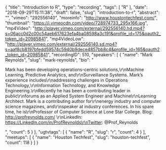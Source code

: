 {
  "title": "Introduction to R",
  "type": "recording",
  "tags": [
    "R"
  ],
  "date": "2018-09-29T15:11:38",
  "draft": false,
  "slug": "introduction-to-r",
  "abstract": "",
  "vimeo": "292556140",
  "moreinfo": "http://www.houstontechfest.com/",
  "thumbnail": "https://i.vimeocdn.com/video/728974733_295x166.jpg",
  "mp4Video": "http://player.vimeo.com/external/292556140.hd.mp4?s=06acc0d2c00c54aeb617623efa4ba08598a3c191&profile_id=175&oauth2_token_id=20985841",
  "mp4VideoLow": "http://player.vimeo.com/external/292556140.sd.mp4?s=aaf8cb8197bfedd59574c5940b9dece4857bb8c4&profile_id=165&oauth2_token_id=20985841",
  "recordingID": 510,
  "speakers": [
    {
      "name": "Mark Reynolds",
      "slug": "mark-reynolds",
      "bio": "<p>Mark has been developing operations-centric solutions,\r\nMachine Learning, Predictive Analytics, and\r\nSurveillance Systems. Mark’s experience includes\r\naddressing challenges in Operations Technology,\r\nInformation Technology, and Knowledge Engineering.\r\nRecently he has been a contributing leader in public\r\nforums as an Applied System Engineer and Machine\r\nLearning Architect. Mark is a contributing author for\r\nenergy industry and computer science magazines, and\r\nspeaker at industry conferences. In his spare time, he is\r\nProfessor of Computer Science at Lone Star College. Blog: http://profreynolds.com/ \r\nLinkedIn: https://LinkedIn.com/in/ProfReynolds\r\nTwitter: @Prof_Reynolds</p>",
      "count": 5
    }
  ],
  "ugtvtags": [
    {
      "name": "R",
      "slug": "r",
      "count": 4
    }
  ],
  "meetups": [
    {
      "name": "Houston Techfest",
      "slug": "houston-techfest",
      "count": 118
    }
  ]
}